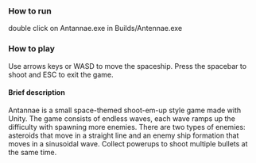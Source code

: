 
### How to run
double click on Antannae.exe in Builds/Antennae.exe

### How to play
Use arrows keys or WASD to move the spaceship. Press the spacebar to shoot and ESC to exit the game.

#### Brief description
Antannae is a small space-themed shoot-em-up style game made with Unity. 
The game consists of endless waves, each wave ramps up the difficulty with spawning more enemies.
There are two types of enemies: asteroids that move in a straight line and an enemy ship formation that moves in a sinusoidal wave. Collect powerups to shoot multiple bullets at the same time.




